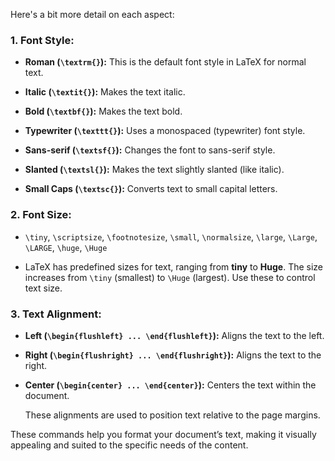 Here's a bit more detail on each aspect:

### 1. **Font Style:**

-   **Roman (`\textrm{}`):** This is the default font style in LaTeX for normal text.

-   **Italic (`\textit{}`):** Makes the text italic.

-   **Bold (`\textbf{}`):** Makes the text bold.

-   **Typewriter (`\texttt{}`):** Uses a monospaced (typewriter) font style.

-   **Sans-serif (`\textsf{}`):** Changes the font to sans-serif style.

-   **Slanted (`\textsl{}`):** Makes the text slightly slanted (like italic).

-   **Small Caps (`\textsc{}`):** Converts text to small capital letters.

### 2. **Font Size:**

-    `\tiny`, `\scriptsize`, `\footnotesize`, `\small`, `\normalsize`, `\large`, `\Large`, `\LARGE`, `\huge`, `\Huge`

-   LaTeX has predefined sizes for text, ranging from **tiny** to **Huge**. The size increases from `\tiny` (smallest) to `\Huge` (largest). Use these to control text size.

### 3. **Text Alignment:**

-   **Left (`\begin{flushleft} ... \end{flushleft}`):** Aligns the text to the left.

-   **Right (`\begin{flushright} ... \end{flushright}`):** Aligns the text to the right.

-   **Center (`\begin{center} ... \end{center}`):** Centers the text within the document.

    These alignments are used to position text relative to the page margins.

These commands help you format your document’s text, making it visually appealing and suited to the specific needs of the content.
